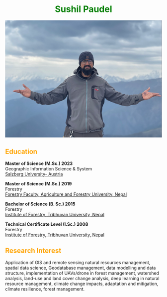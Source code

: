 <h1 style="text-align:center; color:green;"> Sushil Paudel</h1>


![Sushil Paudel](<Profile Picture .jpg>)


<h2 style ="text-align:left; color:orange;">Education</h2>

**Master of Science (M.Sc.) 2023**<br>
Geographic Information Science & System<br>
[Salzberg University- Austria](https://www.plus.ac.at/?lang=en)
 

**Master of Science (M.Sc.) 2019**<br>
Forestry<br>
[Forestry Faculty, Agriculture and Forestry University, Nepal](https://afu.edu.np/forestry/)
 

**Bachelor of Science (B. Sc.) 2015**<br>
Forestry<br>
[Institute of Forestry, Tribhuvan University, Nepal](https://iofhc.edu.np/)
 

**Technical Certificate Level (I.Sc.) 2008**<br>
Forestry<br>
[Institute of Forestry, Tribhuvan University, Nepal](https://iofhc.edu.np/)


<h2 style="text-align:left; color:orange;"> Research Interest</h2>
Application of GIS and remote sensing natural resources management, spatial data science, Geodatabase management, data modelling and data structure, implementation of UAVs/drone in forest
management, watershed analysis, land-use and land cover change analysis, deep learning in natural
resource management, climate change impacts, adaptation and mitigation, climate resilience, forest
management.
